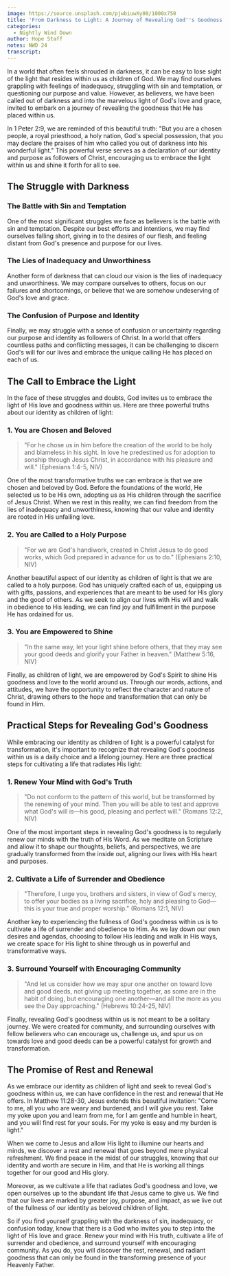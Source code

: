```yaml
---
image: https://source.unsplash.com/pjwbiuwXy00/1000x750
title: 'From Darkness to Light: A Journey of Revealing God''s Goodness in You'
categories:
  - Nightly Wind Down
author: Hope Staff
notes: NWD 24
transcript:
---
```

In a world that often feels shrouded in darkness, it can be easy to lose sight of the light that resides within us as children of God. We may find ourselves grappling with feelings of inadequacy, struggling with sin and temptation, or questioning our purpose and value. However, as believers, we have been called out of darkness and into the marvelous light of God's love and grace, invited to embark on a journey of revealing the goodness that He has placed within us.

In 1 Peter 2:9, we are reminded of this beautiful truth: "But you are a chosen people, a royal priesthood, a holy nation, God's special possession, that you may declare the praises of him who called you out of darkness into his wonderful light." This powerful verse serves as a declaration of our identity and purpose as followers of Christ, encouraging us to embrace the light within us and shine it forth for all to see.

## The Struggle with Darkness

### The Battle with Sin and Temptation

One of the most significant struggles we face as believers is the battle with sin and temptation. Despite our best efforts and intentions, we may find ourselves falling short, giving in to the desires of our flesh, and feeling distant from God's presence and purpose for our lives.

### The Lies of Inadequacy and Unworthiness

Another form of darkness that can cloud our vision is the lies of inadequacy and unworthiness. We may compare ourselves to others, focus on our failures and shortcomings, or believe that we are somehow undeserving of God's love and grace.

### The Confusion of Purpose and Identity

Finally, we may struggle with a sense of confusion or uncertainty regarding our purpose and identity as followers of Christ. In a world that offers countless paths and conflicting messages, it can be challenging to discern God's will for our lives and embrace the unique calling He has placed on each of us.

## The Call to Embrace the Light

In the face of these struggles and doubts, God invites us to embrace the light of His love and goodness within us. Here are three powerful truths about our identity as children of light:

### 1\. You are Chosen and Beloved

> "For he chose us in him before the creation of the world to be holy and blameless in his sight. In love he predestined us for adoption to sonship through Jesus Christ, in accordance with his pleasure and will." (Ephesians 1:4-5, NIV)

One of the most transformative truths we can embrace is that we are chosen and beloved by God. Before the foundations of the world, He selected us to be His own, adopting us as His children through the sacrifice of Jesus Christ. When we rest in this reality, we can find freedom from the lies of inadequacy and unworthiness, knowing that our value and identity are rooted in His unfailing love.

### 2\. You are Called to a Holy Purpose

> "For we are God's handiwork, created in Christ Jesus to do good works, which God prepared in advance for us to do." (Ephesians 2:10, NIV)

Another beautiful aspect of our identity as children of light is that we are called to a holy purpose. God has uniquely crafted each of us, equipping us with gifts, passions, and experiences that are meant to be used for His glory and the good of others. As we seek to align our lives with His will and walk in obedience to His leading, we can find joy and fulfillment in the purpose He has ordained for us.

### 3\. You are Empowered to Shine

> "In the same way, let your light shine before others, that they may see your good deeds and glorify your Father in heaven." (Matthew 5:16, NIV)

Finally, as children of light, we are empowered by God's Spirit to shine His goodness and love to the world around us. Through our words, actions, and attitudes, we have the opportunity to reflect the character and nature of Christ, drawing others to the hope and transformation that can only be found in Him.

## Practical Steps for Revealing God's Goodness

While embracing our identity as children of light is a powerful catalyst for transformation, it's important to recognize that revealing God's goodness within us is a daily choice and a lifelong journey. Here are three practical steps for cultivating a life that radiates His light:

### 1\. Renew Your Mind with God's Truth

> "Do not conform to the pattern of this world, but be transformed by the renewing of your mind. Then you will be able to test and approve what God's will is—his good, pleasing and perfect will." (Romans 12:2, NIV)

One of the most important steps in revealing God's goodness is to regularly renew our minds with the truth of His Word. As we meditate on Scripture and allow it to shape our thoughts, beliefs, and perspectives, we are gradually transformed from the inside out, aligning our lives with His heart and purposes.

### 2\. Cultivate a Life of Surrender and Obedience

> "Therefore, I urge you, brothers and sisters, in view of God's mercy, to offer your bodies as a living sacrifice, holy and pleasing to God—this is your true and proper worship." (Romans 12:1, NIV)

Another key to experiencing the fullness of God's goodness within us is to cultivate a life of surrender and obedience to Him. As we lay down our own desires and agendas, choosing to follow His leading and walk in His ways, we create space for His light to shine through us in powerful and transformative ways.

### 3\. Surround Yourself with Encouraging Community

> "And let us consider how we may spur one another on toward love and good deeds, not giving up meeting together, as some are in the habit of doing, but encouraging one another—and all the more as you see the Day approaching." (Hebrews 10:24-25, NIV)

Finally, revealing God's goodness within us is not meant to be a solitary journey. We were created for community, and surrounding ourselves with fellow believers who can encourage us, challenge us, and spur us on towards love and good deeds can be a powerful catalyst for growth and transformation.

## The Promise of Rest and Renewal

As we embrace our identity as children of light and seek to reveal God's goodness within us, we can have confidence in the rest and renewal that He offers. In Matthew 11:28-30, Jesus extends this beautiful invitation: "Come to me, all you who are weary and burdened, and I will give you rest. Take my yoke upon you and learn from me, for I am gentle and humble in heart, and you will find rest for your souls. For my yoke is easy and my burden is light."

When we come to Jesus and allow His light to illumine our hearts and minds, we discover a rest and renewal that goes beyond mere physical refreshment. We find peace in the midst of our struggles, knowing that our identity and worth are secure in Him, and that He is working all things together for our good and His glory.

Moreover, as we cultivate a life that radiates God's goodness and love, we open ourselves up to the abundant life that Jesus came to give us. We find that our lives are marked by greater joy, purpose, and impact, as we live out of the fullness of our identity as beloved children of light.

So if you find yourself grappling with the darkness of sin, inadequacy, or confusion today, know that there is a God who invites you to step into the light of His love and grace. Renew your mind with His truth, cultivate a life of surrender and obedience, and surround yourself with encouraging community. As you do, you will discover the rest, renewal, and radiant goodness that can only be found in the transforming presence of your Heavenly Father.